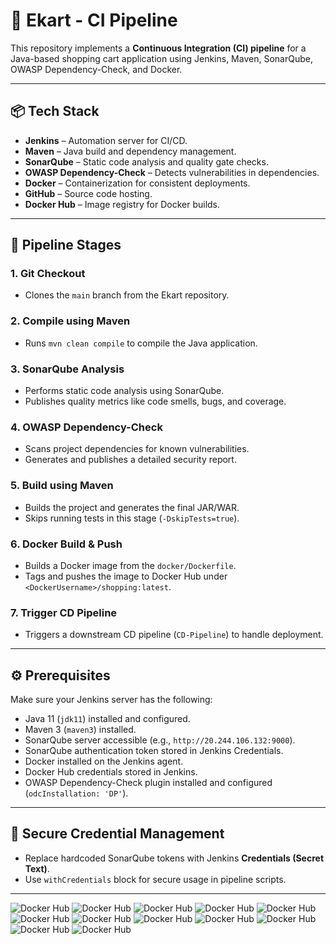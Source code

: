 # 🛒 Ekart - CI Pipeline

This repository implements a **Continuous Integration (CI) pipeline** for a Java-based shopping cart application using Jenkins, Maven, SonarQube, OWASP Dependency-Check, and Docker.

---

## 📦 Tech Stack

- **Jenkins** – Automation server for CI/CD.
- **Maven** – Java build and dependency management.
- **SonarQube** – Static code analysis and quality gate checks.
- **OWASP Dependency-Check** – Detects vulnerabilities in dependencies.
- **Docker** – Containerization for consistent deployments.
- **GitHub** – Source code hosting.
- **Docker Hub** – Image registry for Docker builds.

---

## 🔁 Pipeline Stages

### 1. **Git Checkout**
- Clones the `main` branch from the Ekart repository.

### 2. **Compile using Maven**
- Runs `mvn clean compile` to compile the Java application.

### 3. **SonarQube Analysis**
- Performs static code analysis using SonarQube.
- Publishes quality metrics like code smells, bugs, and coverage.

### 4. **OWASP Dependency-Check**
- Scans project dependencies for known vulnerabilities.
- Generates and publishes a detailed security report.

### 5. **Build using Maven**
- Builds the project and generates the final JAR/WAR.
- Skips running tests in this stage (`-DskipTests=true`).

### 6. **Docker Build & Push**
- Builds a Docker image from the `docker/Dockerfile`.
- Tags and pushes the image to Docker Hub under `<DockerUsername>/shopping:latest`.

### 7. **Trigger CD Pipeline**
- Triggers a downstream CD pipeline (`CD-Pipeline`) to handle deployment.

---

## ⚙️ Prerequisites

Make sure your Jenkins server has the following:

- Java 11 (`jdk11`) installed and configured.
- Maven 3 (`maven3`) installed.
- SonarQube server accessible (e.g., `http://20.244.106.132:9000`).
- SonarQube authentication token stored in Jenkins Credentials.
- Docker installed on the Jenkins agent.
- Docker Hub credentials stored in Jenkins.
- OWASP Dependency-Check plugin installed and configured (`odcInstallation: 'DP'`).

---

## 🔐 Secure Credential Management

- Replace hardcoded SonarQube tokens with Jenkins **Credentials (Secret Text)**.
- Use `withCredentials` block for secure usage in pipeline scripts.

---
![Docker Hub](../assets/1.png)
![Docker Hub](Ekart/Jenkins/assets/2.png)
![Docker Hub](Ekart/Jenkins/assets/3.png)
![Docker Hub](Ekart/Jenkins/assets/4.png)
![Docker Hub](Ekart/Jenkins/assets/5.png)
![Docker Hub](Ekart/Jenkins/assets/6.png)
![Docker Hub](Ekart/Jenkins/assets/7.png)
![Docker Hub](Ekart/Jenkins/assets/8.png)
![Docker Hub](Ekart/Jenkins/assets/9.png)
![Docker Hub](Ekart/Jenkins/assets/10.png)
![Docker Hub](Ekart/Jenkins/assets/11.png)
![Docker Hub](Ekart/Jenkins/assets/12.png)




